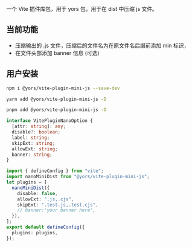 一个 Vite 插件库包，用于 yors 包，用于在 dist 中压缩 js 文件。

## 当前功能

- 压缩输出的 .js 文件，压缩后的文件名为在原文件名后缀前添加 min 标识，
- 在文件头部添加 banner 信息 (可选)

## 用户安装

```bash
npm i @yors/vite-plugin-mini-js --save-dev

```

```bash
yarn add @yors/vite-plugin-mini-js -D
```

```bash
pnpm add @yors/vite-plugin-mini-js -D
```

```ts
interface VitePluginNanoOption {
  [attr: string]: any;
  disable?: boolean;
  label: string;
  skipExt: string;
  allowExt: string;
  banner: string;
}
```

```ts
import { defineConfig } from "vite";
import nanoMiniDist from "@yors/vite-plugin-mini-js";
let plugins = [
  nanoMiniDist({
    disable: false,
    allowExt: ".js,.cjs",
    skipExt: ".test.js,.test.cjs",
    // banner:'your banner here',
  }),
];
export default defineConfig({
  plugins: plugins,
});
```
